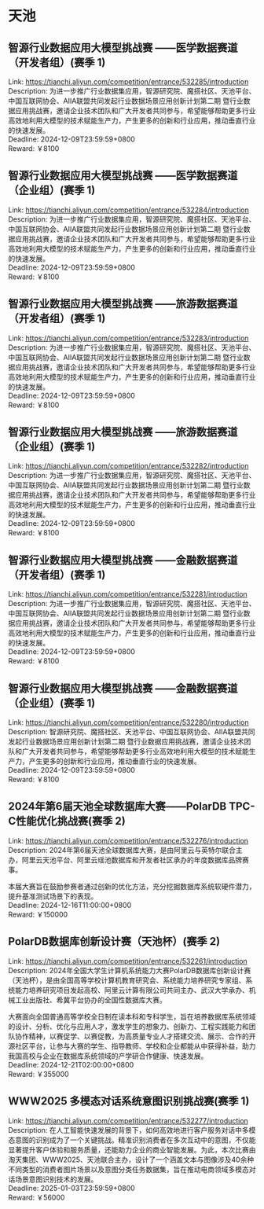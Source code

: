 # 天池



## 智源行业数据应用大模型挑战赛 ——医学数据赛道（开发者组）(赛季 1)

Link: https://tianchi.aliyun.com/competition/entrance/532285/introduction  
Description: 为进一步推广行业数据集应用，智源研究院、魔搭社区、天池平台、中国互联网协会、AIIA联盟共同发起行业数据场景应用创新计划第二期 暨行业数据应用挑战赛，邀请企业技术团队和广大开发者共同参与，希望能够帮助更多行业高效地利用大模型的技术赋能生产力，产生更多的创新和行业应用，推动垂直行业的快速发展。  
Deadline: 2024-12-09T23:59:59+0800  
Reward: ￥8100  


## 智源行业数据应用大模型挑战赛 ——医学数据赛道（企业组）(赛季 1)

Link: https://tianchi.aliyun.com/competition/entrance/532284/introduction  
Description: 为进一步推广行业数据集应用，智源研究院、魔搭社区、天池平台、中国互联网协会、AIIA联盟共同发起行业数据场景应用创新计划第二期 暨行业数据应用挑战赛，邀请企业技术团队和广大开发者共同参与，希望能够帮助更多行业高效地利用大模型的技术赋能生产力，产生更多的创新和行业应用，推动垂直行业的快速发展。  
Deadline: 2024-12-09T23:59:59+0800  
Reward: ￥8100  


## 智源行业数据应用大模型挑战赛 ——旅游数据赛道（开发者组）(赛季 1)

Link: https://tianchi.aliyun.com/competition/entrance/532283/introduction  
Description: 为进一步推广行业数据集应用，智源研究院、魔搭社区、天池平台、中国互联网协会、AIIA联盟共同发起行业数据场景应用创新计划第二期 暨行业数据应用挑战赛，邀请企业技术团队和广大开发者共同参与，希望能够帮助更多行业高效地利用大模型的技术赋能生产力，产生更多的创新和行业应用，推动垂直行业的快速发展。  
Deadline: 2024-12-09T23:59:59+0800  
Reward: ￥8100  


## 智源行业数据应用大模型挑战赛 ——旅游数据赛道（企业组）(赛季 1)

Link: https://tianchi.aliyun.com/competition/entrance/532282/introduction  
Description: 为进一步推广行业数据集应用，智源研究院、魔搭社区、天池平台、中国互联网协会、AIIA联盟共同发起行业数据场景应用创新计划第二期 暨行业数据应用挑战赛，邀请企业技术团队和广大开发者共同参与，希望能够帮助更多行业高效地利用大模型的技术赋能生产力，产生更多的创新和行业应用，推动垂直行业的快速发展。  
Deadline: 2024-12-09T23:59:59+0800  
Reward: ￥8100  


## 智源行业数据应用大模型挑战赛 ——金融数据赛道（开发者组）(赛季 1)

Link: https://tianchi.aliyun.com/competition/entrance/532281/introduction  
Description: 为进一步推广行业数据集应用，智源研究院、魔搭社区、天池平台、中国互联网协会、AIIA联盟共同发起行业数据场景应用创新计划第二期 暨行业数据应用挑战赛，邀请企业技术团队和广大开发者共同参与，希望能够帮助更多行业高效地利用大模型的技术赋能生产力，产生更多的创新和行业应用，推动垂直行业的快速发展。  
Deadline: 2024-12-09T23:59:59+0800  
Reward: ￥8100  


## 智源行业数据应用大模型挑战赛 ——金融数据赛道（企业组）(赛季 1)

Link: https://tianchi.aliyun.com/competition/entrance/532280/introduction  
Description: 智源研究院、魔搭社区、天池平台、中国互联网协会、AIIA联盟共同发起行业数据场景应用创新计划第二期 暨行业数据应用挑战赛，邀请企业技术团队和广大开发者共同参与，希望能够帮助更多行业高效地利用大模型的技术赋能生产力，产生更多的创新和行业应用，推动垂直行业的快速发展。  
Deadline: 2024-12-09T23:59:59+0800  
Reward: ￥8100  


## 2024年第6届天池全球数据库大赛——PolarDB TPC-C性能优化挑战赛(赛季 2)

Link: https://tianchi.aliyun.com/competition/entrance/532276/introduction  
Description: 2024年第6届天池全球数据库大赛，是由阿里云与英特尔联合主办，阿里云天池平台、阿里云瑶池数据库和开发者社区承办的年度数据库品牌赛事。

本届大赛旨在鼓励参赛者通过创新的优化方法，充分挖掘数据库系统软硬件潜力，提升基准测试场景下的表现。  
Deadline: 2024-12-16T11:00:00+0800  
Reward: ￥150000  


## PolarDB数据库创新设计赛（天池杯）(赛季 2)

Link: https://tianchi.aliyun.com/competition/entrance/532261/introduction  
Description: 2024年全国大学生计算机系统能力大赛PolarDB数据库创新设计赛（天池杯），是由全国高等学校计算机教育研究会、系统能力培养研究专家组、系统能力培养研究项目发起高校、阿里云计算有限公司共同主办、武汉大学承办、机械工业出版社、希冀平台协办的全国性数据库大赛。

大赛面向全国普通高等学校全日制在读本科和专科学生，旨在培养数据库系统领域的设计、分析、优化与应用人才，激发学生的想象力、创新力、工程实践能力和团队协作精神，以赛促学、以赛促教，为高质量专业人才搭建交流、展示、合作的开源社区平台，让参与大赛的学生、指导教师、学校和企业都能从中获得补益，助力我国高校与企业在数据库系统领域的产学研合作健康、快速发展。  
Deadline: 2024-12-21T02:00:00+0800  
Reward: ￥355000  


## WWW2025 多模态对话系统意图识别挑战赛(赛季 1)

Link: https://tianchi.aliyun.com/competition/entrance/532277/introduction  
Description: 在人工智能快速发展的背景下，如何高效地进行客户服务对话中多模态意图的识别成为了一个关键挑战。精准识别消费者在多次互动中的意图，不仅能显著提升客户体验和服务质量，还能助力企业的商业智能发展。为此，本次比赛由淘天集团、WWW2025、天池联合主办，设计了一个涵盖文本与图像涉及40余种不同类型的消费者图片场景以及意图分类任务数据集，旨在推动电商领域多模态对话场景意图识别技术的发展。  
Deadline: 2025-01-03T23:59:59+0800  
Reward: ￥56000  

